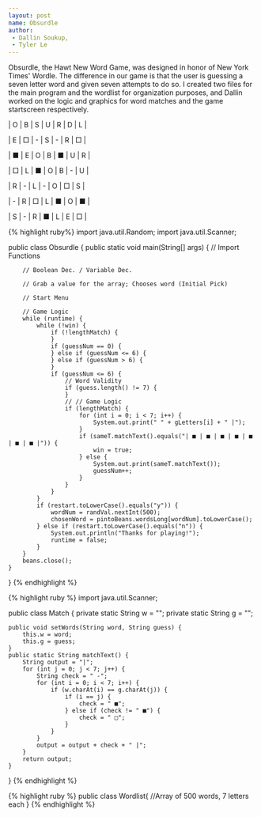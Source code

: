 ```yaml
---
layout: post
name: Obsurdle
author: 
 - Dallin Soukup, 
 - Tyler Le
---
```

Obsurdle, the Hawt New Word Game, was designed in honor of New York Times' Wordle. The difference in our game is that the user is guessing a seven letter word and given seven attempts to do so. I created two files for the main program and the wordlist for organization purposes, and Dallin worked on the logic and graphics for word matches and the game startscreen respectively.

| O | B | S | U | R | D | L |

| E | □ | - | S | - | R | □ |

| ■ | E | O | B | ■ | U | R |

| □ | L | ■ | O | B | - | U |

| R | - | L | - | O | □ | S |

| - | R | □ | L | ■ | O | ■ |

| S | - | R | ■ | L | E | □ |

{% highlight ruby%}
import java.util.Random;
import java.util.Scanner;

public class Obsurdle {
    public static void main(String[] args) {
        // Import Functions

        // Boolean Dec. / Variable Dec.

        // Grab a value for the array; Chooses word (Initial Pick)

        // Start Menu
        
        // Game Logic
        while (runtime) {
            while (!win) {
                if (!lengthMatch) {
                }
                if (guessNum == 0) {
                } else if (guessNum <= 6) {
                } else if (guessNum > 6) {
                }
                if (guessNum <= 6) {
                    // Word Validity
                    if (guess.length() != 7) {
                    }
                    // // Game Logic
                    if (lengthMatch) {
                        for (int i = 0; i < 7; i++) {
                            System.out.print(" " + gLetters[i] + " |");
                        }
                        if (sameT.matchText().equals("| ■ | ■ | ■ | ■ | ■ | ■ | ■ |")) {
                            win = true;
                        } else {
                            System.out.print(sameT.matchText());
                            guessNum++;
                        }
                    }
                }
            }
            if (restart.toLowerCase().equals("y")) {
                wordNum = randVal.nextInt(500);
                chosenWord = pintoBeans.wordsLong[wordNum].toLowerCase();
            } else if (restart.toLowerCase().equals("n")) {
                System.out.println("Thanks for playing!");
                runtime = false;
            }
        }
        beans.close();
    }
}
{% endhighlight %}


{% highlight ruby %}
import java.util.Scanner;

public class Match {
	private static String w = "";
	private static String g = "";

	public void setWords(String word, String guess) {
		this.w = word;
		this.g = guess;
	}
	public static String matchText() {
		String output = "|";
		for (int j = 0; j < 7; j++) {
			String check = " -";
			for (int i = 0; i < 7; i++) {
				if (w.charAt(i) == g.charAt(j)) {
					if (i == j) {
						check = " ■";
					} else if (check != " ■") {
						check = " □";
					}
				}
			}
			output = output + check + " |";
		}
		return output;
	}
}
{% endhighlight %}


{% highlight ruby %}
public class Wordlist{
 //Array of 500 words, 7 letters each
}
{% endhighlight %}
